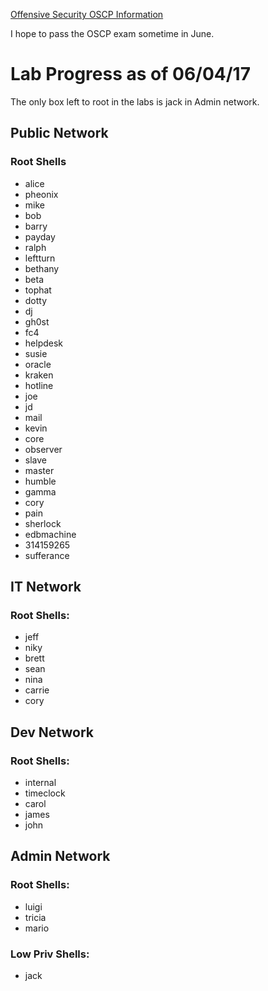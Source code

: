 [Offensive Security OSCP Information](https://www.offensive-security.com/information-security-certifications/oscp-offensive-security-certified-professional/)

I hope to pass the OSCP exam sometime in June.

# Lab Progress as of 06/04/17
The only box left to root in the labs is jack in Admin network.

## Public Network

### Root Shells
  * alice
  * pheonix
  * mike
  * bob
  * barry
  * payday
  * ralph
  * leftturn
  * bethany
  * beta
  * tophat
  * dotty
  * dj
  * gh0st
  * fc4
  * helpdesk
  * susie
  * oracle
  * kraken
  * hotline
  * joe
  * jd
  * mail
  * kevin
  * core
  * observer
  * slave
  * master
  * humble
  * gamma
  * cory
  * pain
  * sherlock
  * edbmachine
  * 314159265
  * sufferance
  

## IT Network

### Root Shells:
  * jeff
  * niky
  * brett
  * sean
  * nina
  * carrie
  * cory
  
## Dev Network

### Root Shells:
  * internal
  * timeclock
  * carol
  * james
  * john
  
  
## Admin Network

### Root Shells:
  * luigi
  * tricia
  * mario
### Low Priv Shells:
  * jack
